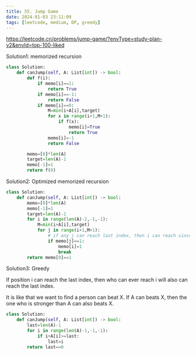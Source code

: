 ```yaml
---
title: 55. Jump Game
date: 2024-01-03 23:11:09
tags: [leetcode, medium, DP, greedy]
---
```




https://leetcode.cn/problems/jump-game/?envType=study-plan-v2&envId=top-100-liked

Solution1: memorized recursion

```python
class Solution:
    def canJump(self, A: List[int]) -> bool:
        def f(i):
            if memo[i]==1:
                return True
            if memo[i]==-1:
                return False
            if memo[i]==0:
                M=min(i+A[i],target)
                for x in range(i+1,M+1):
                    if f(x):
                        memo[i]=True
                        return True
                memo[i]=-1
                return False

        memo=[0]*len(A)
        target=len(A)-1
        memo[-1]=1
        return f(0)
```

Solution2: Optimized memorized recursion

```python
class Solution:
    def canJump(self, A: List[int]) -> bool:
        memo=[0]*len(A)
        memo[-1]=1
        target=len(A)-1
        for i in range(len(A)-2,-1,-1):
            M=min(i+A[i],target)
            for j in range(i+1,M+1):
                # if any j can reach last index, then i can reach since i can jump up to M steps (1<=j<=M)
                if memo[j]==1:
                    memo[i]=1
                    break
        return memo[0]==1
```

Solution3: Greedy

If position i can reach the last index, then who can ever reach i will also can reach the last index.

It is like that we want to find a person can beat X. If A can beats X, then the one who is stronger than A can also beats X.

```python
class Solution:
    def canJump(self, A: List[int]) -> bool:
        last=len(A)-1
        for i in range(len(A)-1,-1,-1):
            if i+A[i]>=last:
                last=i
        return last==0
```

